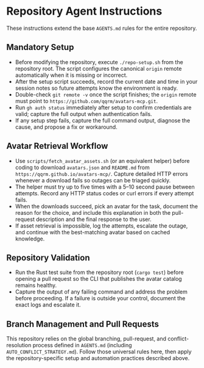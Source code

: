 # Repository Agent Instructions

These instructions extend the base `AGENTS.md` rules for the entire repository.

## Mandatory Setup
- Before modifying the repository, execute `./repo-setup.sh` from the repository root. The script configures the canonical `origin` remote automatically when it is missing or incorrect.
- After the setup script succeeds, record the current date and time in your session notes so future attempts know the environment is ready.
- Double-check `git remote -v` once the script finishes; the `origin` remote must point to `https://github.com/qqrm/avatars-mcp.git`.
- Run `gh auth status` immediately after setup to confirm credentials are valid; capture the full output when authentication fails.
- If any setup step fails, capture the full command output, diagnose the cause, and propose a fix or workaround.

## Avatar Retrieval Workflow
- Use `scripts/fetch_avatar_assets.sh` (or an equivalent helper) before coding to download `avatars.json` and `README.md` from `https://qqrm.github.io/avatars-mcp/`. Capture detailed HTTP errors whenever a download fails so outages can be triaged quickly.
- The helper must try up to five times with a 5–10 second pause between attempts. Record any HTTP status codes or curl errors if every attempt fails.
- When the downloads succeed, pick an avatar for the task, document the reason for the choice, and include this explanation in both the pull-request description and the final response to the user.
- If asset retrieval is impossible, log the attempts, escalate the outage, and continue with the best-matching avatar based on cached knowledge.

## Repository Validation
- Run the Rust test suite from the repository root (`cargo test`) before opening a pull request so the CLI that publishes the avatar catalog remains healthy.
- Capture the output of any failing command and address the problem before proceeding. If a failure is outside your control, document the exact logs and escalate it.

## Branch Management and Pull Requests
This repository relies on the global branching, pull-request, and conflict-resolution process defined in `AGENTS.md` (including `AUTO_CONFLICT_STRATEGY.md`). Follow those universal rules here, then apply the repository-specific setup and automation practices described above.
